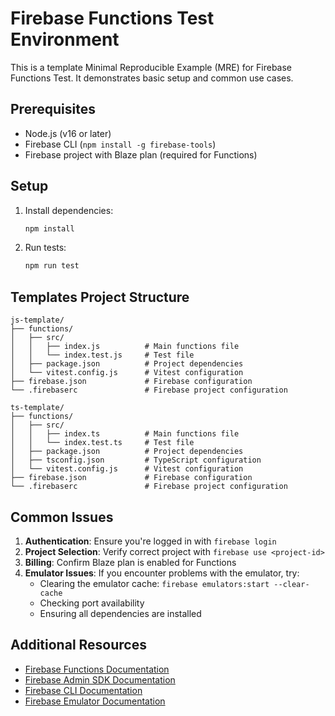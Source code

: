 # Firebase Functions Test Environment

This is a template Minimal Reproducible Example (MRE) for Firebase Functions Test. It demonstrates basic setup and common use cases.

## Prerequisites

- Node.js (v16 or later)
- Firebase CLI (`npm install -g firebase-tools`)
- Firebase project with Blaze plan (required for Functions)

## Setup

1. Install dependencies:
   ```bash
   npm install
   ```

2. Run tests:
   ```bash
   npm run test
   ```

## Templates Project Structure

```
js-template/
├── functions/
│   ├── src/
│   │   ├── index.js          # Main functions file
│   │   └── index.test.js     # Test file
│   ├── package.json          # Project dependencies
│   └── vitest.config.js      # Vitest configuration
├── firebase.json             # Firebase configuration
└── .firebaserc               # Firebase project configuration
```

```
ts-template/
├── functions/
│   ├── src/
│   │   ├── index.ts          # Main functions file
│   │   └── index.test.ts     # Test file
│   ├── package.json          # Project dependencies
│   ├── tsconfig.json         # TypeScript configuration
│   └── vitest.config.js      # Vitest configuration
├── firebase.json             # Firebase configuration
└── .firebaserc               # Firebase project configuration
```

## Common Issues

1. **Authentication**: Ensure you're logged in with `firebase login`
2. **Project Selection**: Verify correct project with `firebase use <project-id>`
3. **Billing**: Confirm Blaze plan is enabled for Functions
4. **Emulator Issues**: If you encounter problems with the emulator, try:
   - Clearing the emulator cache: `firebase emulators:start --clear-cache`
   - Checking port availability
   - Ensuring all dependencies are installed

## Additional Resources

- [Firebase Functions Documentation](https://firebase.google.com/docs/functions)
- [Firebase Admin SDK Documentation](https://firebase.google.com/docs/admin/setup)
- [Firebase CLI Documentation](https://firebase.google.com/docs/cli)
- [Firebase Emulator Documentation](https://firebase.google.com/docs/emulator-suite)
